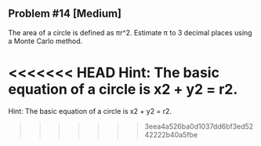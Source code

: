 ## Problem #14 [Medium]

The area of a circle is defined as πr^2. Estimate π to 3 decimal places using a Monte Carlo method.

<<<<<<< HEAD
Hint: The basic equation of a circle is x2 + y2 = r2.
=======
Hint: The basic equation of a circle is x2 + y2 = r2.
>>>>>>> 3eea4a526ba0d1037dd6bf3ed5242222b40a5fbe
